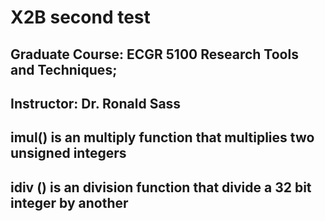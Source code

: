 # X2B second test
   
## Graduate Course: ECGR 5100 Research Tools and Techniques; 
## Instructor: Dr. Ronald Sass 

## imul() is an multiply function that multiplies two unsigned integers

## idiv () is an division function that divide a 32 bit integer by another 
